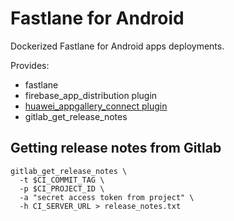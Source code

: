 # Fastlane for Android

Dockerized Fastlane for Android apps deployments.

Provides:
* fastlane
* firebase_app_distribution plugin
* [huawei_appgallery_connect plugin](https://github.com/shr3jn/fastlane-plugin-huawei_appgallery_connect)
* gitlab_get_release_notes

## Getting release notes from Gitlab

```
gitlab_get_release_notes \
  -t $CI_COMMIT_TAG \
  -p $CI_PROJECT_ID \
  -a "secret access token from project" \
  -h CI_SERVER_URL > release_notes.txt
```
